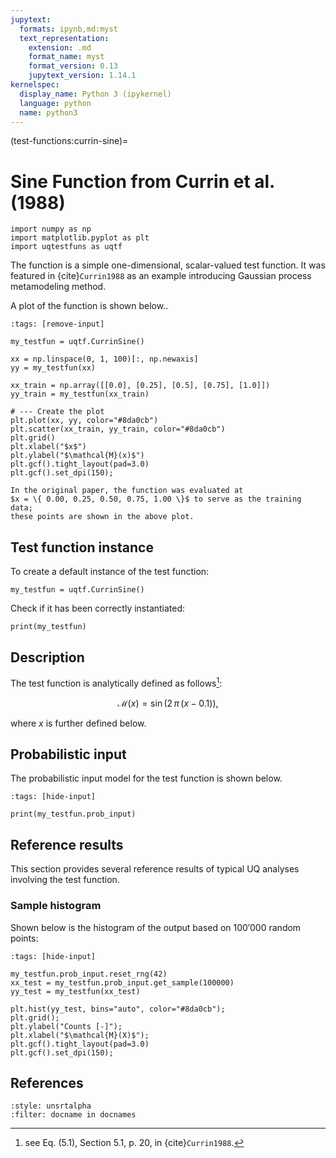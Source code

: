 ```yaml
---
jupytext:
  formats: ipynb,md:myst
  text_representation:
    extension: .md
    format_name: myst
    format_version: 0.13
    jupytext_version: 1.14.1
kernelspec:
  display_name: Python 3 (ipykernel)
  language: python
  name: python3
---
```


(test-functions:currin-sine)=
# Sine Function from Currin et al. (1988)

```{code-cell} ipython3
import numpy as np
import matplotlib.pyplot as plt
import uqtestfuns as uqtf
```

The function is a simple one-dimensional, scalar-valued test function.
It was featured in {cite}`Currin1988` as an example introducing Gaussian
process metamodeling method.

A plot of the function is shown below..

```{code-cell} ipython3
:tags: [remove-input]

my_testfun = uqtf.CurrinSine()

xx = np.linspace(0, 1, 100)[:, np.newaxis]
yy = my_testfun(xx)

xx_train = np.array([[0.0], [0.25], [0.5], [0.75], [1.0]])
yy_train = my_testfun(xx_train)

# --- Create the plot
plt.plot(xx, yy, color="#8da0cb")
plt.scatter(xx_train, yy_train, color="#8da0cb")
plt.grid()
plt.xlabel("$x$")
plt.ylabel("$\mathcal{M}(x)$")
plt.gcf().tight_layout(pad=3.0)
plt.gcf().set_dpi(150);
```

```{note}
In the original paper, the function was evaluated at
$x = \{ 0.00, 0.25, 0.50, 0.75, 1.00 \}$ to serve as the training data;
these points are shown in the above plot.
```

## Test function instance

To create a default instance of the test function:

```{code-cell} ipython3
my_testfun = uqtf.CurrinSine()
```

Check if it has been correctly instantiated:

```{code-cell} ipython3
print(my_testfun)
```

## Description

The test function is analytically defined as follows[^location]:

$$
\mathcal{M}(x) = \sin{\left( 2 \, \pi \, \left( x - 0.1 \right) \right)},
$$

where $x$ is further defined below.

## Probabilistic input

The probabilistic input model for the test function is shown below.

```{code-cell} ipython3
:tags: [hide-input]

print(my_testfun.prob_input)
```

## Reference results

This section provides several reference results of typical UQ analyses involving
the test function.

### Sample histogram

Shown below is the histogram of the output based on $100'000$ random points:

```{code-cell} ipython3
:tags: [hide-input]

my_testfun.prob_input.reset_rng(42)
xx_test = my_testfun.prob_input.get_sample(100000)
yy_test = my_testfun(xx_test)

plt.hist(yy_test, bins="auto", color="#8da0cb");
plt.grid();
plt.ylabel("Counts [-]");
plt.xlabel("$\mathcal{M}(X)$");
plt.gcf().tight_layout(pad=3.0)
plt.gcf().set_dpi(150);
```

## References

```{bibliography}
:style: unsrtalpha
:filter: docname in docnames
```

[^location]: see Eq. (5.1), Section 5.1, p. 20, in {cite}`Currin1988`.
